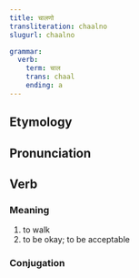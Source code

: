```yaml
---
title: चालणो
transliteration: chaalno
slugurl: chaalno

grammar:
  verb:
    term: चाल
    trans: chaal
    ending: a
---
```

## Etymology

## Pronunciation

## Verb
### Meaning
1. to walk
2. to be okay; to be acceptable

### Conjugation
<verb-conj :grammar="grammar"></verb-conj>